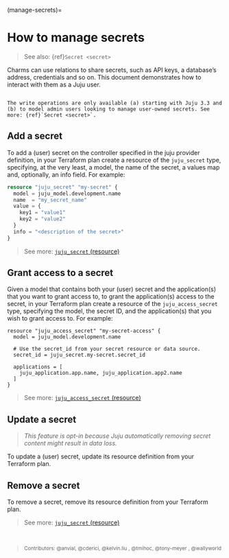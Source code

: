 (manage-secrets)=
# How to manage secrets

> See also: {ref}`Secret <secret>`

Charms can use relations to share secrets, such as API keys, a database’s address, credentials and so on. This document demonstrates how to interact with them as a Juju user. 

```{caution}

The write operations are only available (a) starting with Juju 3.3 and (b) to model admin users looking to manage user-owned secrets. See more: {ref}`Secret <secret>`.

```

## Add a secret


To add a (user) secret on the controller specified in the juju provider definition, in your Terraform plan create a resource of the `juju_secret` type, specifying, at the very least, a model, the name of the secret, a values map and, optionally, an info field. For example:

```terraform
resource "juju_secret" "my-secret" {
  model = juju_model.development.name
  name  = "my_secret_name"
  value = {
    key1 = "value1"
    key2 = "value2"
  }
  info = "<description of the secret>"
}
```

> See more: [`juju_secret` (resource)](https://registry.terraform.io/providers/juju/juju/latest/docs/resources/secret)

## Grant access to a secret


Given a model that contains both your (user) secret and the application(s) that you want to grant access to, to grant the application(s) access to the secret, in your Terraform plan create a resource of the `juju_access_secret` type, specifying the model, the secret ID, and the application(s) that you wish to grant access to. For example:

```
resource "juju_access_secret" "my-secret-access" {
  model = juju_model.development.name

  # Use the secret_id from your secret resource or data source.
  secret_id = juju_secret.my-secret.secret_id

  applications = [
    juju_application.app.name, juju_application.app2.name
  ]
}

```

> See more: [`juju_access_secret` (resource)](https://registry.terraform.io/providers/juju/juju/latest/docs/resources/access_secret)


## Update a secret

> *This feature is opt-in because Juju automatically removing secret content might result in data loss.*


To update a (user) secret, update its resource definition from your Terraform plan.

## Remove a secret

To remove a secret, remove its resource definition from your Terraform plan.

> See more: [`juju_secret` (resource)](https://registry.terraform.io/providers/juju/juju/latest/docs/resources/secret)

<br>

> <small>Contributors: @anvial, @cderici, @kelvin.liu , @tmihoc, @tony-meyer , @wallyworld </small>
